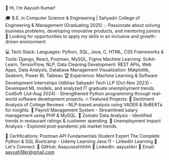 👋 Hi, I'm Aayush Kumar!

🎓 B.E. in Computer Science & Engineering | Sahyadri College of Engineering & Management (Graduating 2025)
💡 Passionate about solving business problems, developing innovative products, and mentoring juniors
📌 Looking for opportunities to apply my skills in an inclusive and growth-driven environment

💻 Tech Stack:
Languages: Python, SQL, Java, C, HTML, CSS
Frameworks & Tools: Django, React, Postman, MySQL, Figma
Machine Learning: Scikit-Learn, TensorFlow, NLP, Data Cleaning
Development: REST APIs, Web Apps, Data Analysis, Database Management
Visualization: Matplotlib, Seaborn, Power BI, Tableau
🏆 Experience:
Machine Learning & Software Development Internships
Udbhav Sahyadri Tech LLP (Oct-Nov 2023) - Developed ML models, and analyzed IT graduate unemployment trends.
CodSoft (Jul-Aug 2024) - Strengthened Python programming through real-world software development projects.
🔥 Featured Projects:
📌 Sentiment Analysis of College Reviews - NLP-based analysis using VADER & RoBERTa for insights.
📌 Payroll Management System - Streamlined salary management using PHP & MySQL.
📌 Zomato Data Analysis - Identified trends in restaurant ratings & customer spending.
📌 Unemployment Impact Analysis - Explored post-pandemic job market trends.

🏅 Certifications:
Postman API Fundamentals Student Expert
The Complete Python & SQL Bootcamp - Udemy
Learning Java 11 - LinkedIn Learning
🤝 Let's Connect:
📂 GitHub: Aaayussshhhhh
💼 LinkedIn: aayushkrr
📧 Email: aayush18kr@gmail.com
